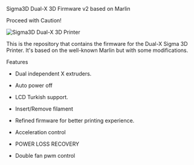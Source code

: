 Sigma3D Dual-X 3D Firmware v2 based on Marlin

Proceed with Caution!

![Sigma3D Dual-X 3D Printer](https://thingiverse-production-new.s3.amazonaws.com/assets/98/db/d0/10/79/preview.JPG)

This is the repository that contains the firmware for the Dual-X Sigma 3D Printer. It's based on the well-known Marlin but with some modifications.

Features

* Dual independent X extruders.

* Auto power off

* LCD Turkish support.

* Insert/Remove filament

* Refined firmware for better printing experience.

* Acceleration control

* POWER LOSS RECOVERY

* Double fan pwm control
